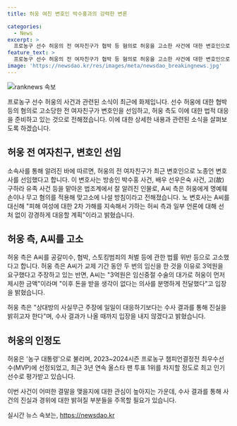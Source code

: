 ```yaml
---
title: 허웅 여친 변호인 박수홍과의 강력한 변론

categories:
  - News
excerpt: >
  프로농구 선수 허웅의 전 여자친구가 협박 등 혐의로 허웅을 고소한 사건에 대한 변호인으로 노종언 변호사를 선임했다. A씨 측은 허웅을 명예훼손이나 무고 혐의로 맞고소할 예정이며, 노 변호사는 피해 여성에 대한 2차 가해를 지속해서 가하는 허웅 측과 일부 언론에 대해 선처 없이 강경하게 대응할 계획이라고 전했다. 허웅 측은 A씨가 3억원을 요구한 것에 대해 임신중절 수술의 대가로 제시한 금액이라 주장하고 있으나, A씨는 이를 부인하고 있다. 허웅은 현재 프로농구 선수로 활동 중이며, 최근의 인기 선수로 뽑혔다.
feature_text: >
  프로농구 선수 허웅의 전 여자친구가 협박 등 혐의로 허웅을 고소한 사건에 대한 변호인으로 노종언 변호사를 선임했다. A씨 측은 허웅을 명예훼손이나 무고 혐의로 맞고소할 예정이며, 노 변호사는 피해 여성에 대한 2차 가해를 지속해서 가하는 허웅 측과 일부 언론에 대해 선처 없이 강경하게 대응할 계획이라고 전했다. 허웅 측은 A씨가 3억원을 요구한 것에 대해 임신중절 수술의 대가로 제시한 금액이라 주장하고 있으나, A씨는 이를 부인하고 있다. 허웅은 현재 프로농구 선수로 활동 중이며, 최근의 인기 선수로 뽑혔다.
image: 'https://newsdao.kr/res/images/meta/newsdao_breakingnews.jpg'
---
```


<p><img src="https://newsdao.kr/res/images/meta/newsdao_breakingnews.jpg" alt="ranknews 속보" /></p>

<p>프로농구 선수 허웅의 사건과 관련된 소식이 최근에 화제입니다. 선수 허웅에 대한 협박 등의 혐의로 고소당한 전 여자친구가 변호인을 선임하고, 허웅 측도 이에 대한 법적 대응을 준비하고 있는 것으로 전해졌습니다. 이에 대한 상세한 내용과 관련된 소식을 살펴보도록 하겠습니다. </p>

<h2 data-ke-size="size26">허웅 전 여자친구, 변호인 선임</h2>

<p>소속사를 통해 알려진 바에 따르면, 허웅의 전 여자친구가 최근 변호인으로 노종언 변호사를 선임했다고 합니다. 이 변호사는 방송인 박수홍 사건, 배우 선우은숙 사건, 고(故) 구하라 유족 사건 등을 맡아온 법조계에서 잘 알려진 인물로, A씨 측은 허웅에게 명예훼손이나 무고 혐의를 적용해 맞고소에 나설 방침이라고 전해졌습니다. 노 변호사는 A씨를 대신해 "피해 여성에 대한 2차 가해를 지속해서 가하는 허씨 측과 일부 언론에 대해 선처 없이 강경하게 대응할 계획"이라고 밝혔습니다.</p>

<h2 data-ke-size="size26">허웅 측, A씨를 고소</h2>

<p>허웅 측은 A씨를 공갈미수, 협박, 스토킹범죄의 처벌 등에 관한 법률 위반 등으로 고소했다고 합니다. 허웅 측은 A씨가 교제 기간 동안 두 번의 임신을 한 것을 이유로 3억원을 요구했다고 주장하고 있는 반면, A씨는 "3억원은 임신중절 수술의 대가로 허웅이 먼저 제시한 금액"이라며 "이후 돈을 받을 생각이 없다는 의사를 분명하게 전달했다"고 입장을 밝혔습니다. </p>

<p>허웅 측은 "상대방의 사실무근 주장에 일일이 대응하기보다는 수사 결과를 통해 진실을 밝히고자 한다"며, 수사 결과가 나올 때까지 입장을 내지 않겠다고 밝혔습니다.</p>

<h2 data-ke-size="size26">허웅의 인정도</h2>

<p>허웅은 '농구 대통령'으로 불리며, 2023~2024시즌 프로농구 챔피언결정전 최우수선수(MVP)에 선정되었고, 최근 3년 연속 올스타 팬 투표 1위를 차지할 정도로 최고 인기 선수로 평가받고 있습니다.</p>

<p>이번 사건이 어떠한 결말을 맺을지에 대한 관심이 높아지는 가운데, 수사 결과를 통해 사건의 진실과 경위에 대한 밝혀질 부분들을 주목할 필요가 있습니다.</p>
실시간 뉴스 속보는, <a href="https://newsdao.kr" rel="dofollow">https://newsdao.kr</a>


